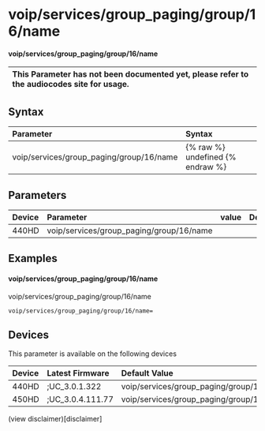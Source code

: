 ﻿---
description: voip/services/group_paging/group/16/name
search:
    keywords: ['voip','services','group_paging','group','16','name']
---

# voip/services/group_paging/group/16/name

#### voip/services/group_paging/group/16/name


| This Parameter has not been documented yet, please refer to the audiocodes site for usage.  |
| :--- |

## Syntax
| Parameter | Syntax |
| :--- | :--- |
|voip/services/group_paging/group/16/name | {% raw %} undefined {% endraw %} |

## Parameters
|Device|Parameter|value|Description|
|:---|:---|:---|:---|
| 440HD | voip/services/group_paging/group/16/name |  |  |

## Examples
#### voip/services/group_paging/group/16/name

voip/services/group_paging/group/16/name

```
voip/services/group_paging/group/16/name=
```

## Devices
This parameter is available on the following devices

| Device | Latest Firmware | Default Value |
|:---|:---|:---|
| 440HD | ;UC_3.0.1.322 | voip/services/group_paging/group/16/name= 
| 450HD | ;UC_3.0.4.111.77 | voip/services/group_paging/group/16/name= 

(view disclaimer)[disclaimer]
